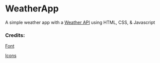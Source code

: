 # WeatherApp
A simple weather app with a [Weather API](https://openweathermap.org/) using HTML, CSS, & Javascript
### Credits: 
[Font](https://fonts.google.com/specimen/Comfortaa)

[Icons](https://github.com/manifestinteractive/weather-underground-icons)

